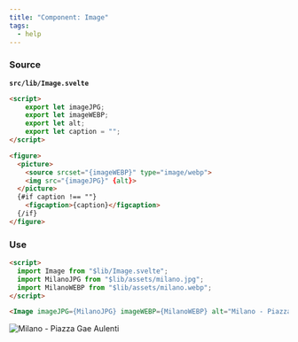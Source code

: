 ```yaml
---
title: "Component: Image"
tags:
  - help
---
```


<script>
  import Image from "$lib/Image.svelte";
  import MilanoJPG from "$lib/assets/milano.jpg";
  import MilanoWEBP from "$lib/assets/milano.webp";
</script>


### Source

**`src/lib/Image.svelte`**

```html
<script>
    export let imageJPG;
    export let imageWEBP;
    export let alt;
    export let caption = "";
</script>

<figure>
  <picture>
    <source srcset="{imageWEBP}" type="image/webp">
    <img src="{imageJPG}" {alt}>
  </picture>
  {#if caption !== ""}
    <figcaption>{caption}</figcaption>
  {/if}
</figure>
```


### Use

```html
<script>
  import Image from "$lib/Image.svelte";
  import MilanoJPG from "$lib/assets/milano.jpg";
  import MilanoWEBP from "$lib/assets/milano.webp";
</script>

<Image imageJPG={MilanoJPG} imageWEBP={MilanoWEBP} alt="Milano - Piazza Gae Aulenti" caption="Photo by Luca Bravo on Unsplash"/>
```

<Image imageJPG={MilanoJPG} imageWEBP={MilanoWEBP} alt="Milano - Piazza Gae Aulenti" caption="Photo by Luca Bravo on Unsplash"/>